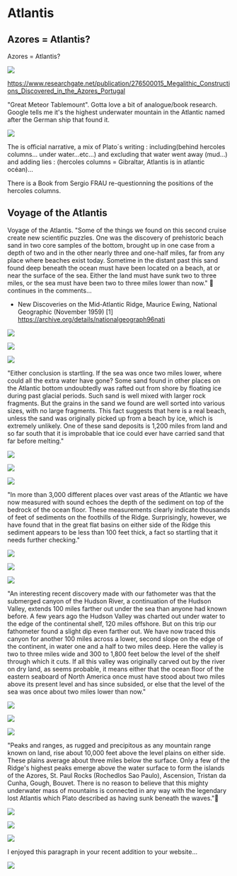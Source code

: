 # Atlantis

## Azores = Atlantis?

Azores = Atlantis?

![](img/photo_6049@29-11-2024_15-16-12.jpg)

https://www.researchgate.net/publication/276500015_Megalithic_Constructions_Discovered_in_the_Azores_Portugal

"Great Meteor Tablemount". Gotta love a bit of analogue/book research. Google tells me it's the highest underwater mountain in the Atlantic named after the German ship that found it.

![](img/photo_6050@29-11-2024_15-49-29.jpg)

The is official narrative, a mix of Plato´s writing : including(behind hercoles columns… under water…etc…) and excluding that water went away (mud…) and adding lies : (hercoles columns = Gibraltar, Atlantis is in atlantic océan)…

There is a Book from Sergio FRAU re-questionning the positions of the hercoles columns.

## Voyage of the Atlantis

Voyage of the Atlantis. "Some of the things we found on this second cruise create new scientific puzzles. One was the discovery of prehistoric beach sand in two core samples of the bottom, brought up in one case from a depth of two and in the other nearly three and one-half miles, far from any place where beaches exist today. Sometime in the distant past this sand found deep beneath the ocean must have been located on a beach, at or near the surface of the sea. Either the land must have sunk two to three miles, or the sea must have been two to three miles lower than now." 🧵 continues in the comments...
- New Discoveries on the Mid-Atlantic Ridge, Maurice Ewing, National Geographic (November 1959)
[1] https://archive.org/details/nationalgeograph96nati

![](img/photo_6157@09-12-2024_20-19-38.jpg)

![](img/photo_6158@09-12-2024_20-19-38.jpg)

![](img/photo_6159@09-12-2024_20-19-38.jpg)

"Either conclusion is startling. If the sea was once two miles lower, where could all the extra water have gone? Some sand found in other places on the Atlantic bottom undoubtedly was rafted out from shore by floating ice during past glacial periods. Such sand is well mixed with larger rock fragments. But the grains in the sand we found are well sorted into various sizes, with no large fragments. This fact suggests that here is a real beach, unless the sand was originally picked up from a beach by ice, which is extremely unlikely. One of these sand deposits is 1,200 miles from land and so far south that it is improbable that ice could ever have carried sand that far before melting."

![](img/photo_6160@09-12-2024_20-20-37.jpg)

![](img/photo_6161@09-12-2024_20-20-38.jpg)

![](img/photo_6162@09-12-2024_20-20-38.jpg)

"In more than 3,000 different places over vast areas of the Atlantic we have now measured with sound echoes the depth of the sediment on top of the bedrock of the ocean floor. These measurements clearly indicate thousands of feet of sediments on the foothills of the Ridge. Surprisingly, however, we have found that in the great flat basins on either side of the Ridge this sediment appears to be less than 100 feet thick, a fact so startling that it needs further checking."

![](img/photo_6163@09-12-2024_20-21-28.jpg)

![](img/photo_6164@09-12-2024_20-21-28.jpg)

![](img/photo_6165@09-12-2024_20-21-28.jpg)

"An interesting recent discovery made with our fathometer was that the submerged canyon of the Hudson River, a continuation of the Hudson Valley, extends 100 miles farther out under the sea than anyone had known before. A few years ago the Hudson Valley was charted out under water to the edge of the continental shelf, 120 miles offshore. But on this trip our fathometer found a slight dip even farther out. We have now traced this canyon for another 100 miles across a lower, second slope on the edge of the continent, in water one and a half to two miles deep. Here the valley is two to three miles wide and 300 to 1,800 feet below the level of the shelf through which it cuts.
    If all this valley was originally carved out by the river on dry land, as seems probable, it means either that the ocean floor of the eastern seaboard of North America once must have stood about two miles above its present level and has since subsided, or else that the level of the sea was once about two miles lower than now."

![](img/photo_6166@09-12-2024_20-22-26.jpg)

![](img/photo_6167@09-12-2024_20-22-26.jpg)

![](img/photo_6168@09-12-2024_20-22-26.jpg)

"Peaks and ranges, as rugged and precipitous as any mountain range known on land, rise about 10,000 feet above the level plains on either side. These plains average about three miles below the surface. Only a few of the Ridge's highest peaks emerge above the water surface to form the islands of the Azores, St. Paul Rocks (Rochedlos Sao Paulo), Ascension, Tristan da Cunha, Gough, Bouvet. There is no reason to believe that this mighty underwater mass of mountains is connected in any way with the legendary lost Atlantis which Plato described as having sunk beneath the waves."🤔

![](img/photo_6169@09-12-2024_20-23-11.jpg)

![](img/photo_6170@09-12-2024_20-23-11.jpg)

![](img/photo_6171@09-12-2024_20-23-11.jpg)

I enjoyed this paragraph in your recent addition to your website...

![](img/photo_6173@09-12-2024_21-41-56.jpg)

